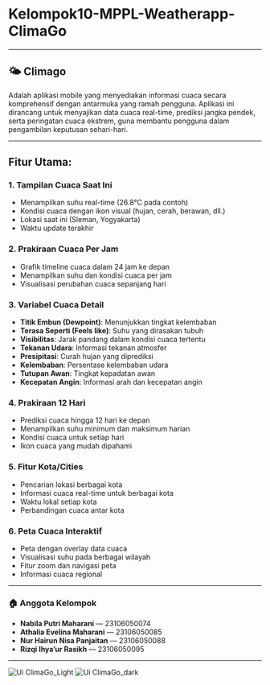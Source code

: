 # Kelompok10-MPPL-Weatherapp-ClimaGo

---

## 🌤️ **Climago**

Adalah aplikasi mobile yang menyediakan informasi cuaca secara komprehensif dengan antarmuka yang ramah pengguna. Aplikasi ini dirancang untuk menyajikan data cuaca real-time, prediksi jangka pendek, serta peringatan cuaca ekstrem, guna membantu pengguna dalam pengambilan keputusan sehari-hari.

---

## Fitur Utama:

### 1. **Tampilan Cuaca Saat Ini**
- Menampilkan suhu real-time (26.8°C pada contoh)
- Kondisi cuaca dengan ikon visual (hujan, cerah, berawan, dll.)
- Lokasi saat ini (Sleman, Yogyakarta)
- Waktu update terakhir

### 2. **Prakiraan Cuaca Per Jam**
- Grafik timeline cuaca dalam 24 jam ke depan
- Menampilkan suhu dan kondisi cuaca per jam
- Visualisasi perubahan cuaca sepanjang hari

### 3. **Variabel Cuaca Detail**
- **Titik Embun (Dewpoint)**: Menunjukkan tingkat kelembaban
- **Terasa Seperti (Feels like)**: Suhu yang dirasakan tubuh
- **Visibilitas**: Jarak pandang dalam kondisi cuaca tertentu
- **Tekanan Udara**: Informasi tekanan atmosfer
- **Presipitasi**: Curah hujan yang diprediksi
- **Kelembaban**: Persentase kelembaban udara
- **Tutupan Awan**: Tingkat kepadatan awan
- **Kecepatan Angin**: Informasi arah dan kecepatan angin

### 4. **Prakiraan 12 Hari**
- Prediksi cuaca hingga 12 hari ke depan
- Menampilkan suhu minimum dan maksimum harian
- Kondisi cuaca untuk setiap hari
- Ikon cuaca yang mudah dipahami

### 5. **Fitur Kota/Cities**
- Pencarian lokasi berbagai kota
- Informasi cuaca real-time untuk berbagai kota
- Waktu lokal setiap kota
- Perbandingan cuaca antar kota

### 6. **Peta Cuaca Interaktif**
- Peta dengan overlay data cuaca
- Visualisasi suhu pada berbagai wilayah
- Fitur zoom dan navigasi peta
- Informasi cuaca regional

---

### 🏠 **Anggota Kelompok**

* **Nabila Putri Maharani** — 23106050074
* **Athalia Evelina Maharani** — 23106050085
* **Nur Hairun Nisa Panjaitan** — 23106050088
* **Rizqi Ihya’ur Rasikh** — 23106050095

---

![Ui ClimaGo_Light](https://github.com/user-attachments/assets/c09223a3-1b2a-4dbe-b03e-5411bd878071)
![Ui ClimaGo_dark](https://github.com/user-attachments/assets/4be388bb-8d87-4363-b90b-8c85101880e5)




